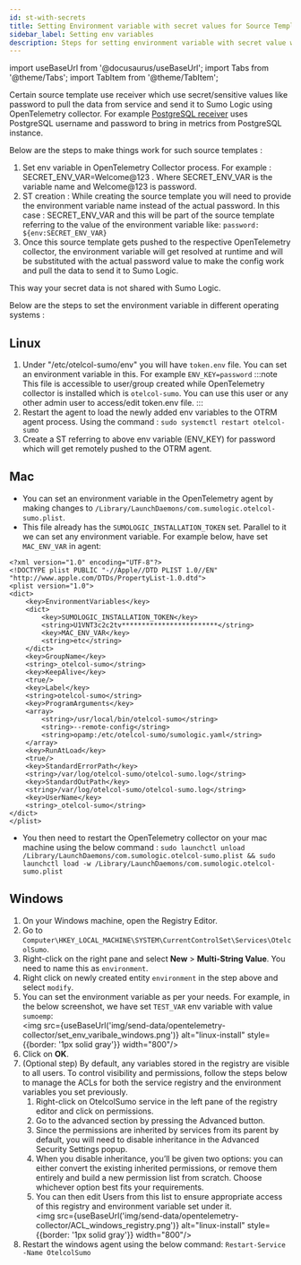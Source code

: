```yaml
---
id: st-with-secrets
title: Setting Environment variable with secret values for Source Template
sidebar_label: Setting env variables
description: Steps for setting environment variable with secret value which can be used by source template at runtime in a remotely managed opentelemetry collector.
---
```


import useBaseUrl from '@docusaurus/useBaseUrl';
import Tabs from '@theme/Tabs';
import TabItem from '@theme/TabItem';

<head>
  <meta name="robots" content="noindex" />
</head>

Certain source template use receiver which use secret/sensitive values like password to pull the data from service and send it to Sumo Logic using OpenTelemetry collector. For example [PostgreSQL receiver](https://github.com/open-telemetry/opentelemetry-collector-contrib/tree/main/receiver/postgresqlreceiver) uses PostgreSQL username and password to bring in metrics from PostgreSQL instance. 

Below are the steps to make things work for such source templates : 

1. Set env variable in OpenTelemetry Collector process. For example : SECRET_ENV_VAR=Welcome@123 . Where SECRET_ENV_VAR is the variable name and Welcome@123 is password.
2. ST creation : While creating the source template you will need to provide the environment variable name instead of the actual password. In this case : SECRET_ENV_VAR and this will be part of the source template referring to the value of the environment variable like: 
`password: ${env:SECRET_ENV_VAR}`
3. Once this source template gets pushed to the respective OpenTelemetry collector, the environment variable will get resolved at runtime and will be substituted with the actual password value to make the config work and pull the data to send it to Sumo Logic.

This way your secret data is not shared with Sumo Logic.

Below are the steps to set the environment variable in different operating systems : 

## Linux
1. Under "/etc/otelcol-sumo/env" you will have `token.env` file. You can set an environment variable in this. For example
`ENV_KEY=password`
:::note
This file is accessible to user/group created while OpenTelemetry collector is installed which is `otelcol-sumo`. You can use this user or any other admin user to access/edit token.env file.
:::
2. Restart the agent to load the newly added env variables to the OTRM agent process. Using the command : 
`sudo systemctl restart otelcol-sumo`
3. Create a ST referring to above env variable (ENV_KEY) for password which will get remotely pushed to the OTRM agent.

## Mac
- You can set an environment variable in the OpenTelemetry agent by making changes to `/Library/LaunchDaemons/com.sumologic.otelcol-sumo.plist`. 
- This file already has the `SUMOLOGIC_INSTALLATION_TOKEN` set. Parallel to it we can set any environment variable. For example below, have set `MAC_ENV_VAR` in agent:

```
<?xml version="1.0" encoding="UTF-8"?>
<!DOCTYPE plist PUBLIC "-//Apple//DTD PLIST 1.0//EN" "http://www.apple.com/DTDs/PropertyList-1.0.dtd">
<plist version="1.0">
<dict>
	<key>EnvironmentVariables</key>
	<dict>
		<key>SUMOLOGIC_INSTALLATION_TOKEN</key>
		<string>U1VNT3c2c2tv************************</string>
		<key>MAC_ENV_VAR</key>
		<string>etc</string>
	</dict>
	<key>GroupName</key>
	<string>_otelcol-sumo</string>
	<key>KeepAlive</key>
	<true/>
	<key>Label</key>
	<string>otelcol-sumo</string>
	<key>ProgramArguments</key>
	<array>
		<string>/usr/local/bin/otelcol-sumo</string>
		<string>--remote-config</string>
		<string>opamp:/etc/otelcol-sumo/sumologic.yaml</string>
	</array>
	<key>RunAtLoad</key>
	<true/>
	<key>StandardErrorPath</key>
	<string>/var/log/otelcol-sumo/otelcol-sumo.log</string>
	<key>StandardOutPath</key>
	<string>/var/log/otelcol-sumo/otelcol-sumo.log</string>
	<key>UserName</key>
	<string>_otelcol-sumo</string>
</dict>
</plist>
```
- You then need to restart the OpenTelemetry collector on your mac machine using the below command : 
`sudo launchctl unload /Library/LaunchDaemons/com.sumologic.otelcol-sumo.plist && sudo launchctl load -w /Library/LaunchDaemons/com.sumologic.otelcol-sumo.plist`

## Windows

1. On your Windows machine, open the Registry Editor.
2. Go to `Computer\HKEY_LOCAL_MACHINE\SYSTEM\CurrentControlSet\Services\OtelcolSumo`.
3. Right-click on the right pane and select **New** > **Multi-String Value**. You need to name this as `environment`.
4. Right click on newly created entity `environment` in the step above and select `modify`.
5. You can set the environment variable as per your needs. For example, in the below screenshot, we have set `TEST_VAR` env variable with value `sumoemp`:<br/><img src={useBaseUrl('img/send-data/opentelemetry-collector/set_env_varibale_windows.png')} alt="linux-install" style={{border: '1px solid gray'}} width="800"/>
6. Click on **OK**.
7. (Optional step) By default, any variables stored in the registry are visible to all users. To control visibility and permissions, follow the steps below to manage the ACLs for both the service registry and the environment variables you set previously.
    1. Right-click on OtelcolSumo service in the left pane of the registry editor and click on permissions.
    1. Go to the advanced section by pressing the Advanced button.
    1. Since the permissions are inherited by services from its parent by default, you will need to disable inheritance in the Advanced Security Settings popup.
    1. When you disable inheritance, you’ll be given two options: you can either convert the existing inherited permissions, or remove them entirely and build a new permission list from scratch. Choose whichever option best fits your requirements. 
    1. You can then edit Users from this list to ensure appropriate access of this registry and environment variable set under it.<br/><img src={useBaseUrl('img/send-data/opentelemetry-collector/ACL_windows_registry.png')} alt="linux-install" style={{border: '1px solid gray'}} width="800"/>
8. Restart the windows agent using the below command: 
`Restart-Service -Name OtelcolSumo` 
